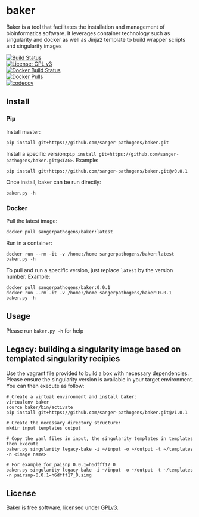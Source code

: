 # baker
Baker is a tool that facilitates the installation and management of bioinformatics software.  It leverages container technology such as singularity and docker as well as Jinja2 template to build wrapper scripts and singularity images

[![Build Status](https://travis-ci.org/sanger-pathogens/baker.svg?branch=master)](https://travis-ci.org/sanger-pathogens/baker)   
[![License: GPL v3](https://img.shields.io/badge/License-GPL%20v3-brightgreen.svg)](https://github.com/sanger-pathogens/baker/blob/master/LICENSE)   
[![Docker Build Status](https://img.shields.io/docker/cloud/build/sangerpathogens/baker.svg)](https://hub.docker.com/r/sangerpathogens/baker)   
[![Docker Pulls](https://img.shields.io/docker/pulls/sangerpathogens/baker.svg)](https://hub.docker.com/r/sangerpathogens/baker)   
[![codecov](https://codecov.io/gh/sanger-pathogens/baker/branch/master/graph/badge.svg)](https://codecov.io/gh/sanger-pathogens/baker)   

## Install
### Pip
Install master:
```
pip install git+https://github.com/sanger-pathogens/baker.git
```
Install a specific version:```pip install git+https://github.com/sanger-pathogens/baker.git@<TAG>```.  Example:
```
pip install git+https://github.com/sanger-pathogens/baker.git@v0.0.1
```
Once install, baker can be run directly:
```
baker.py -h
```
### Docker
Pull the latest image:
```
docker pull sangerpathogens/baker:latest
```

Run in a container:
```
docker run --rm -it -v /home:/home sangerpathogens/baker:latest baker.py -h
```

To pull and run a specific version, just replace ```latest``` by the version number.  Example:
```
docker pull sangerpathogens/baker:0.0.1
docker run --rm -it -v /home:/home sangerpathogens/baker:0.0.1 baker.py -h
```

## Usage
Please run ```baker.py -h``` for help

## Legacy: building a singularity image based on templated singularity recipies
Use the vagrant file provided to build a box with necessary dependencies.  Please ensure the singularity version is available in your target environment.  
You can then execute as follow:
```
# Create a virtual environment and install baker:
virtualenv baker
source baker/bin/activate
pip install git+https://github.com/sanger-pathogens/baker.git@v1.0.1

# Create the necessary directory structure:
mkdir input templates output

# Copy the yaml files in input, the singularity templates in templates then execute
baker.py singularity legacy-bake -i ~/input -o ~/output -t ~/templates -n <image name>

# For example for paisnp 0.0.1=h6dfff17_0
baker.py singularity legacy-bake -i ~/input -o ~/output -t ~/templates -n pairsnp-0.0.1=h6dfff17_0.simg
```


## License
Baker is free software, licensed under [GPLv3](https://github.com/sanger-pathogens/baker/blob/master/LICENSE).


